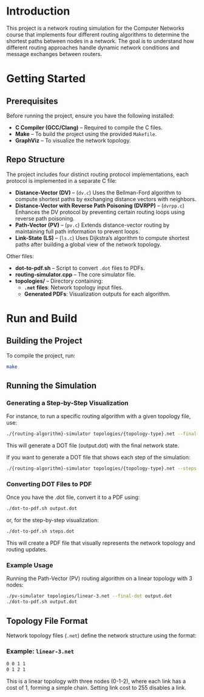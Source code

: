 # Introduction

This project is a network routing simulation for the Computer Networks course that implements four different routing algorithms to determine the shortest paths between nodes in a network. The goal is to understand how different routing approaches handle dynamic network conditions and message exchanges between routers.

# Getting Started

## Prerequisites

Before running the project, ensure you have the following installed:

- **C Compiler (GCC/Clang)** – Required to compile the C files.
- **Make** – To build the project using the provided `Makefile`.
- **GraphViz** – To visualize the network topology.

## Repo Structure

The project includes four distinct routing protocol implementations, each protocol is implemented in a separate C file:

- **Distance-Vector (DV)** – (`dv.c`) Uses the Bellman-Ford algorithm to compute shortest paths by exchanging distance vectors with neighbors.
- **Distance-Vector with Reverse Path Poisoning (DVRPP)** – (`dvrpp.c`) Enhances the DV protocol by preventing certain routing loops using reverse path poisoning.
- **Path-Vector (PV)** – (`pv.c`) Extends distance-vector routing by maintaining full path information to prevent loops.
- **Link-State (LS)** – (`ls.c`) Uses Dijkstra’s algorithm to compute shortest paths after building a global view of the network topology.

Other files:
- **dot-to-pdf.sh** – Script to convert `.dot` files to PDFs.
- **routing-simulator.cpp** – The core simulator file.
- **topologies/** – Directory containing:
  - **`.net` files**: Network topology input files.
  - **Generated PDFs**: Visualization outputs for each algorithm.

# Run and Build

## Building the Project

To compile the project, run:

```sh
make
```

## Running the Simulation


### Generating a Step-by-Step Visualization

For instance, to run a specific routing algorithm with a given topology file, use:

```sh
./{routing-algorithm}-simulator topologies/{topology-type}.net --final-dot output.dot
```

This will generate a DOT file (output.dot) with the final network state.

If you want to generate a DOT file that shows each step of the simulation:

```sh
./{routing-algorithm}-simulator topologies/{topology-type}.net --steps-dot steps.dot
```

### Converting DOT Files to PDF

Once you have the .dot file, convert it to a PDF using:

```sh
./dot-to-pdf.sh output.dot
```

or, for the step-by-step visualization:

```sh
./dot-to-pdf.sh steps.dot
```

This will create a PDF file that visually represents the network topology and routing updates.

### Example Usage

Running the Path-Vector (PV) routing algorithm on a linear topology with 3 nodes:

```sh
./pv-simulator topologies/linear-3.net --final-dot output.dot
./dot-to-pdf.sh output.dot
```

## Topology File Format

Network topology files (`.net`) define the network structure using the format:

<time> <first-node> <second-node> <cost>

### Example: `linear-3.net`

```sh
0 0 1 1 
0 1 2 1
```
This is a linear topology with three nodes (0-1-2), where each link has a cost of 1, forming a simple chain.
Setting link cost to 255 disables a link.




